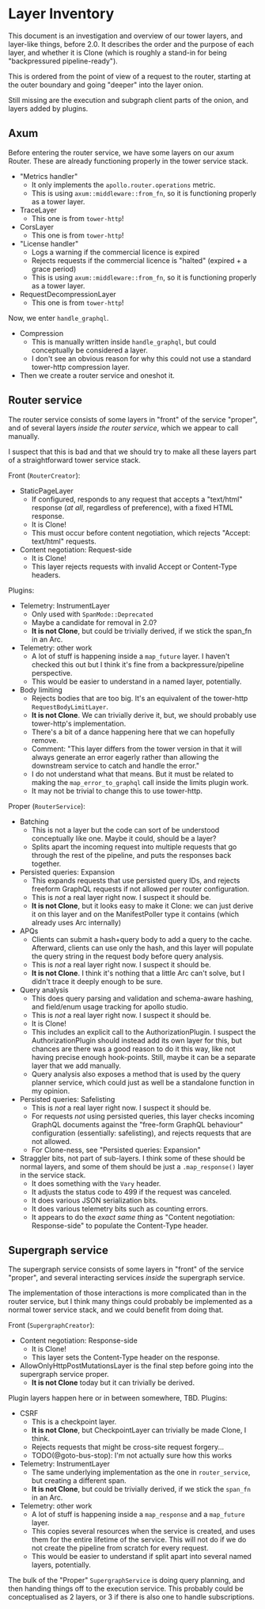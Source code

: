 # Layer Inventory
This document is an investigation and overview of our tower layers, and layer-like things, before 2.0. It describes the order and the purpose of each layer, and whether it is Clone (which is roughly a stand-in for being "backpressured pipeline-ready").

This is ordered from the point of view of a request to the router, starting at the outer boundary and going "deeper" into the layer onion.

Still missing are the execution and subgraph client parts of the onion, and layers added by plugins.

## Axum
Before entering the router service, we have some layers on our axum Router. These are already functioning properly in the tower service stack.

- "Metrics handler"
  - It only implements the `apollo.router.operations` metric.
  - This is using `axum::middleware::from_fn`, so it is functioning properly as a tower layer.
- TraceLayer
  - This one is from `tower-http`!
- CorsLayer
  - This one is from `tower-http`!
- "License handler"
  - Logs a warning if the commercial licence is expired
  - Rejects requests if the commercial licence is "halted" (expired + a grace period)
  - This is using `axum::middleware::from_fn`, so it is functioning properly as a tower layer.
- RequestDecompressionLayer
  - This one is from `tower-http`!

Now, we enter `handle_graphql`.

- Compression
  - This is manually written inside `handle_graphql`, but could conceptually be considered a layer.
  - I don't see an obvious reason for why this could not use a standard tower-http compression layer.
- Then we create a router service and oneshot it.

## Router service
The router service consists of some layers in "front" of the service "proper", and of several layers *inside the router service*, which we appear to call manually.

I suspect that this is bad and that we should try to make all these layers part of a straightforward tower service stack.

Front (`RouterCreator`):
- StaticPageLayer
  - If configured, responds to any request that accepts a "text/html" response (*at all*, regardless of preference), with a fixed HTML response.
  - It is Clone!
  - This must occur before content negotiation, which rejects "Accept: text/html" requests.
- Content negotiation: Request-side
  - It is Clone!
  - This layer rejects requests with invalid Accept or Content-Type headers.

Plugins:
- Telemetry: InstrumentLayer
  - Only used with `SpanMode::Deprecated`
  - Maybe a candidate for removal in 2.0?
  - **It is not Clone**, but could be trivially derived, if we stick the span_fn in an Arc.
- Telemetry: other work
  - A lot of stuff is happening inside a `map_future` layer. I haven't checked this out but I think it's fine from a backpressure/pipeline perspective.
  - This would be easier to understand in a named layer, potentially.
- Body limiting
  - Rejects bodies that are too big. It's an equivalent of the tower-http `RequestBodyLimitLayer`.
  - **It is not Clone**. We can trivially derive it, but, we should probably use tower-http's implementation.
  - There's a bit of a dance happening here that we can hopefully remove.
  - Comment: "This layer differs from the tower version in that it will always generate an error eagerly rather than allowing the downstream service to catch and handle the error."
  - I do not understand what that means. But it must be related to making the `map_error_to_graphql` call inside the limits plugin work.
  - It may not be trivial to change this to use tower-http.

Proper (`RouterService`):
- Batching
  - This is not a layer but the code can sort of be understood conceptually like one. Maybe it could, should be a layer?
  - Splits apart the incoming request into multiple requests that go through the rest of the pipeline, and puts the responses back together.
- Persisted queries: Expansion
  - This expands requests that use persisted query IDs, and rejects freeform GraphQL requests if not allowed per router configuration.
  - This is *not* a real layer right now. I suspect it should be.
  - **It is not Clone**, but it looks easy to make it Clone: we can just derive it on this layer and on the ManifestPoller type it contains (which already uses Arc internally)
- APQs
  - Clients can submit a hash+query body to add a query to the cache. Afterward, clients can use only the hash, and this layer will populate the query string in the request body before query analysis.
  - This is *not* a real layer right now. I suspect it should be.
  - **It is not Clone**. I think it's nothing that a little Arc can't solve, but I didn't trace it deeply enough to be sure.
- Query analysis
  - This does query parsing and validation and schema-aware hashing,
    and field/enum usage tracking for apollo studio.
  - This is *not* a real layer right now. I suspect it should be.
  - It is Clone!
  - This includes an explicit call to the AuthorizationPlugin. I suspect the AuthorizationPlugin should instead add its own layer for this, but chances are there was a good reason to do it this way, like not having precise enough hook-points. Still, maybe it can be a separate layer that we add manually.
  - Query analysis also exposes a method that is used by the query planner service, which could just as well be a standalone function in my opinion.
- Persisted queries: Safelisting
  - This is *not* a real layer right now. I suspect it should be.
  - For requests *not* using persisted queries, this layer checks incoming GraphQL documents against the "free-form GraphQL behaviour" configuration (essentially: safelisting), and rejects requests that are not allowed.
  - For Clone-ness, see "Persisted queries: Expansion"
- Straggler bits, not part of sub-layers. I think some of these should be normal layers, and some of them should be just a `.map_response()` layer in the service stack.
  - It does something with the `Vary` header.
  - It adjusts the status code to 499 if the request was canceled.
  - It does various JSON serialization bits.
  - It does various telemetry bits such as counting errors.
  - It appears to do the *exact same thing* as "Content negotiation: Response-side" to populate the Content-Type header.

## Supergraph service
The supergraph service consists of some layers in "front" of the service "proper", and several interacting services *inside* the supergraph service.

The implementation of those interactions is more complicated than in the router service, but I think many things could probably be implemented as a normal tower service stack, and we could benefit from doing that.

Front (`SupergraphCreator`):
- Content negotiation: Response-side
  - It is Clone!
  - This layer sets the Content-Type header on the response.
- AllowOnlyHttpPostMutationsLayer is the final step before going into the supergraph service proper.
  - **It is not Clone** today but it can trivially be derived.

Plugin layers happen here or in between somewhere, TBD.
Plugins:
- CSRF
  - This is a checkpoint layer.
  - **It is not Clone**, but CheckpointLayer can trivially be made Clone, I think.
  - Rejects requests that might be cross-site request forgery...
  - TODO(@goto-bus-stop): I'm not actually sure how this works
- Telemetry: InstrumentLayer
  - The same underlying implementation as the one in `router_service`, but creating a different span.
  - **It is not Clone**, but could be trivially derived, if we stick the `span_fn` in an Arc.
- Telemetry: other work
  - A lot of stuff is happening inside a `map_response` and a `map_future` layer.
  - This copies several resources when the service is created, and uses them for the entire lifetime of the service. This will not do if we do not create the pipeline from scratch for every request.
  - This would be easier to understand if split apart into several named layers, potentially.

The bulk of the "Proper" `SupergraphService` is doing query planning, and then handing things off to the execution service. This probably could be conceptualised as 2 layers, or 3 if there is also one to handle subscriptions.
